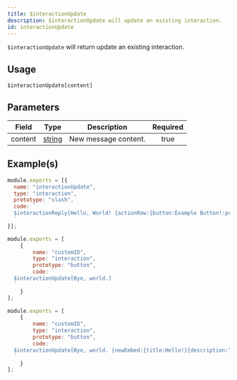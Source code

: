 ```yaml
---
title: $interactionUpdate
description: $interactionUpdate will update an existing interaction.
id: interactionUpdate
---
```


`$interactionUpdate` will return update an existing interaction.

## Usage

```aoi
$interactionUpdate[content]
```

## Parameters

| Field   | Type                                                                                              | Description          | Required |
| ------- | ------------------------------------------------------------------------------------------------- | -------------------- | :------: |
| content | [string](https://developer.mozilla.org/en-US/docs/Web/JavaScript/Reference/Global_Objects/String) | New message content. |   true   |

## Example(s)

```javascript
module.exports = [{
  name: "interactionUpdate",
  type: "interaction",
  prototype: "slash",
  code: `
  $interactionReply[Hello, World! {actionRow:{button:Example Button!:primary:customID:false}};everyone;false]
  `
}];
```

```js
module.exports = [
    {
        name: "customID",
        type: "interaction",
        prototype: "button",
        code: `
  $interactionUpdate[Bye, world.]
  `
    }
];
```

```js
module.exports = [
    {
        name: "customID",
        type: "interaction",
        prototype: "button",
        code: `
  $interactionUpdate[Bye, world. {newEmbed:{title:Hello!}{description:This is an embed!}}]
  `
    }
];
```
